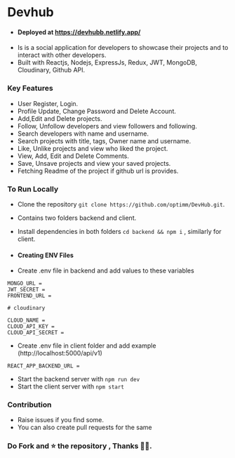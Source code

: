 # Devhub
- #### Deployed at https://devhubb.netlify.app/
- Is is a social application for developers to showcase their projects  and to interact with other developers.
- Built with Reactjs, Nodejs, ExpressJs, Redux, JWT, MongoDB, Cloudinary, Github API.

### Key Features
- User Register, Login.
- Profile Update, Change Password and Delete Account.
- Add,Edit and Delete projects.
- Follow, Unfollow developers and view followers and following.
- Search developers with name and username.
- Search projects with title, tags, Owner name and username.
- Like, Unlike projects and view who liked the project.
- View, Add, Edit and Delete Comments.
- Save, Unsave projects and view your saved projects.
- Fetching Readme of the project if github url is provides.


### To Run Locally
- Clone the repository `git clone https://github.com/optimm/DevHub.git`.
- Contains two folders backend and client.
- Install dependencies in both folders `cd backend && npm i` , similarly for client.

- #### Creating ENV Files
- Create .env file in backend and add values to these variables
```PORT =
MONGO_URL =
JWT_SECRET =
FRONTEND_URL =

# cloudinary

CLOUD_NAME =
CLOUD_API_KEY =
CLOUD_API_SECRET =
```
- Create .env file in client folder and add example (http://localhost:5000/api/v1)
```
REACT_APP_BACKEND_URL =
```
- Start the backend server with `npm run dev`
- Start the client server with `npm start`

### Contribution
- Raise issues if you find some.
- You can also create pull requests for the same

### Do Fork and ⭐ the repository , Thanks 👨‍💻.
